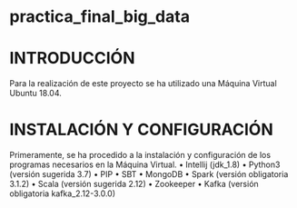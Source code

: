 # practica_final_big_data
# INTRODUCCIÓN
Para la realización de este proyecto se ha utilizado una Máquina Virtual Ubuntu 18.04.

# INSTALACIÓN Y CONFIGURACIÓN
Primeramente, se ha procedido a la instalación y configuración de los programas necesarios en la Máquina Virtual.
•	Intellij (jdk_1.8)
•	Python3 (versión sugerida 3.7)
•	PIP
•	SBT
•	MongoDB
•	Spark (versión obligatoria 3.1.2)
•	Scala (versión sugerida 2.12)
•	Zookeeper
•	Kafka (versión obligatoria kafka_2.12-3.0.0)
